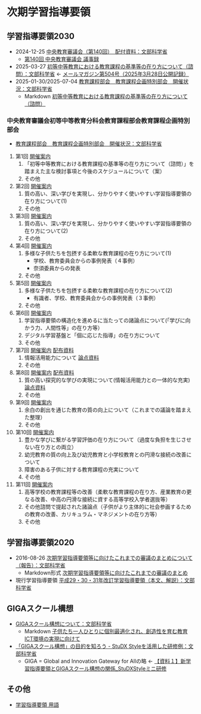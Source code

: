 # 次期学習指導要領

## 学習指導要領2030

- 2024-12-25 [中央教育審議会（第140回）　配付資料：文部科学省](https://www.mext.go.jp/b_menu/shingi/chukyo/chukyo0/gijiroku/1415607_00026.html)
    - [第140回 中央教育審議会 議事録](https://www.mext.go.jp/b_menu/shingi/chukyo/chukyo0/gijiroku/1422289_00025.htm)
- 2025-03-27 [初等中等教育における教育課程の基準等の在り方について（諮問）：文部科学省](https://www.mext.go.jp/b_menu/shingi/chukyo/chukyo0/toushin/mext_00003.html) ← [メールマガジン第504号（2025年3月28日公開記録）](https://www.mext.go.jp/magazine/backnumber/1422844_00165.htm)
- 2025-01-30/2025-07-04 [教育課程部会　教育課程企画特別部会　開催状況：文部科学省](https://www.mext.go.jp/b_menu/shingi/chukyo/chukyo3/101/giji_list/index.htm)
    - Markdown [初等中等教育における教育課程の基準等の在り方について（諮問）](courceofstudy2030-inquery.md)

### 中央教育審議会初等中等教育分科会教育課程部会教育課程企画特別部会

- [教育課程部会　教育課程企画特別部会　開催状況：文部科学省](https://www.mext.go.jp/b_menu/shingi/chukyo/chukyo3/101/giji_list/index.htm)

1. 第1回 [開催案内](https://www.mext.go.jp/b_menu/shingi/chukyo/chukyo3/kaisai/mext_00031.html)
    1. 「初等中等教育における教育課程の基準等の在り方について（諮問）」を踏まえた主な検討事項と今後のスケジュールについて（案）
    2. その他
2. 第2回 [開催案内](https://www.mext.go.jp/b_menu/shingi/chukyo/chukyo3/kaisai/mext_00032.html)
    1. 質の高い、深い学びを実現し、分かりやすく使いやすい学習指導要領の在り方について(1)
    2. その他
3. 第3回 [開催案内](https://www.mext.go.jp/b_menu/shingi/chukyo/chukyo3/kaisai/mext_00033.html)
    1. 質の高い、深い学びを実現し、分かりやすく使いやすい学習指導要領の在り方について(2)
    2. その他
4. 第4回 [開催案内](https://www.mext.go.jp/b_menu/shingi/chukyo/chukyo3/kaisai/mext_00034.html)
    1. 多様な子供たちを包摂する柔軟な教育課程の在り方について(1)
        - 学校、教育委員会からの事例発表（４事例）
        - 奈須委員からの発表
    2. その他
5. 第5回 [開催案内](https://www.mext.go.jp/b_menu/shingi/chukyo/chukyo3/kaisai/mext_00035.html)
    1. 多様な子供たちを包摂する柔軟な教育課程の在り方について(2)
        - 有識者、学校、教育委員会からの事例発表（３事例）
    2. その他
6. 第6回 [開催案内](https://www.mext.go.jp/b_menu/shingi/chukyo/chukyo3/kaisai/mext_00036.html)
    1. 学習指導要領の構造化を進めるに当たっての諸論点について(「学びに向かう力、人間性等」の在り方等）
    2. デジタル学習基盤と「個に応じた指導」の在り方について
    3. その他
7. 第7回 [開催案内](https://www.mext.go.jp/b_menu/shingi/chukyo/chukyo3/kaisai/mext_00042.html) [配布資料](https://www.mext.go.jp/b_menu/shingi/chukyo/chukyo3/101/siryo/mext_00007.html)
    1. 情報活用能力について [論点資料](https://www.mext.go.jp/content/20250512-mext_kyoiku01-000042419_03.pdf)
    2. その他
8. 第8回 [開催案内](https://www.mext.go.jp/b_menu/shingi/chukyo/chukyo3/kaisai/mext_00046.html) [配布資料](https://www.mext.go.jp/b_menu/shingi/chukyo/chukyo3/101/siryo/mext_00008.html)
    1. 質の高い探究的な学びの実現について(情報活用能力との一体的な充実) [論点資料](https://www.mext.go.jp/content/000360892.pdf)
    2. その他
9. 第9回 [開催案内](https://www.mext.go.jp/b_menu/shingi/chukyo/chukyo3/kaisai/mext_00048.html)
    1. 余白の創出を通じた教育の質の向上について（これまでの議論を踏まえた整理）
    2. その他
10. 第10回 [開催案内](https://www.mext.go.jp/b_menu/shingi/chukyo/chukyo3/kaisai/mext_00049.html)
    1. 豊かな学びに繋がる学習評価の在り方について（過度な負担を生じさせない在り方との両立）
    2. 幼児教育の質の向上及び幼児教育と小学校教育との円滑な接続の改善について
    3. 障害のある子供に対する教育課程の充実について
    4. その他
11. 第11回 [開催案内](https://www.mext.go.jp/b_menu/shingi/chukyo/chukyo3/kaisai/mext_00052.html)
    1. 高等学校の教育課程等の改善（柔軟な教育課程の在り方、産業教育の更なる改善、中高の円滑な接続に資する高等学校入学者選抜等）
    2. その他諮問で提起された諸論点（子供がより主体的に社会参画するための教育の改善、カリキュラム・マネジメントの在り方等）
    3. その他

## 学習指導要領2020

- 2016-08-26 [次期学習指導要領等に向けたこれまでの審議のまとめについて（報告）：文部科学省](https://www.mext.go.jp/b_menu/shingi/chukyo/chukyo3/004/gaiyou/1377051.htm)
    - Markdown形式 [次期学習指導要領等に向けたこれまでの審議のまとめ](courseofstudy2020.md)
- 現行学習指導要領 [平成29・30・31年改訂学習指導要領（本文、解説）：文部科学省](https://www.mext.go.jp/a_menu/shotou/new-cs/1384661.htm)

## GIGAスクール構想

- [GIGAスクール構想について：文部科学省](https://www.mext.go.jp/a_menu/other/index_0001111.htm)
    - Markdown [子供たち一人ひとりに個別最適化され、創造性を育む教育ICT環境の実現に向けて](giga-school.md)
- [「GIGAスクール構想」の目的を知ろう - StuDX Styleを活用した研修例：文部科学省](https://www.mext.go.jp/studxstyle/special/20.html)
    - GIGA = Global and Innovation Gateway for Allの略 ← [【資料１】新学習指導要領とGIGAスクール構想の関係_StuDXStyleミニ研修](https://www.mext.go.jp/content/20220421-mext_kyoiku01_000021124_14.pdf)

## その他

- [学習指導要領 用語](words.md)
